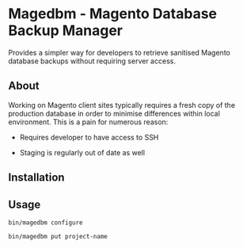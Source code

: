 # Magedbm - Magento Database Backup Manager

Provides a simpler way for developers to retrieve sanitised Magento database backups without requiring server access.

## About

Working on Magento client sites typically requires a fresh copy of the production database in order to minimise differences
within local environment.  This is a pain for numerous reason:

- Requires developer to have access to SSH

- Staging is regularly out of date as well 


## Installation



## Usage


`bin/magedbm configure`




`bin/magedbm put project-name`
